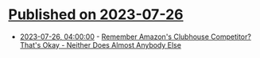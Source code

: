 # [Published on 2023-07-26](index.md)

* [2023-07-26, 04:00:00](https://tech.slashdot.org/story/23/07/26/0215227/remember-amazons-clubhouse-competitor-thats-okay---neither-does-almost-anybody-else?utm_source=rss1.0mainlinkanon&utm_medium=feed) - [Remember Amazon's Clubhouse Competitor? That's Okay - Neither Does Almost Anybody Else](https://tech.slashdot.org/story/23/07/26/0215227/remember-amazons-clubhouse-competitor-thats-okay---neither-does-almost-anybody-else?utm_source=rss1.0mainlinkanon&utm_medium=feed)
